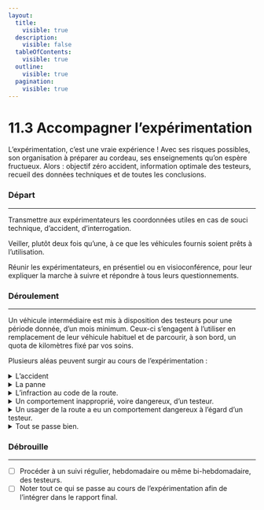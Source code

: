```yaml
---
layout:
  title:
    visible: true
  description:
    visible: false
  tableOfContents:
    visible: true
  outline:
    visible: true
  pagination:
    visible: true
---
```


# 11.3 Accompagner l’expérimentation

L’expérimentation, c’est une vraie expérience ! Avec ses risques possibles, son organisation à préparer au cordeau, ses enseignements qu’on espère fructueux. Alors : objectif zéro accident, information optimale des testeurs, recueil des données techniques et de toutes les conclusions.

### Départ

***

Transmettre aux expérimentateurs les coordonnées utiles en cas de souci technique, d’accident, d’interrogation.

Veiller, plutôt deux fois qu’une, à ce que les véhicules fournis soient prêts à l’utilisation.

Réunir les expérimentateurs, en présentiel ou en visioconférence, pour leur expliquer la marche à suivre et répondre à tous leurs questionnements.

### Déroulement

***

Un véhicule intermédiaire est mis à disposition des testeurs pour une période donnée, d’un mois minimum. Ceux-ci s’engagent à l’utiliser en remplacement de leur véhicule habituel et de parcourir, à son bord, un quota de kilomètres fixé par vos soins.

Plusieurs aléas peuvent surgir au cours de l’expérimentation :&#x20;

<details>

<summary>L’accident</summary>

Même en faisant tout pour éviter cette éventualité, le risque zéro n’existe pas. Les testeurs doivent savoir quelle réaction adopter dans cette circonstance : qui contacter, quel numéro composer, comment remplir un constat, quel est le mode opératoire en cas de choc corporel.&#x20;

</details>

<details>

<summary>La panne</summary>

Une solution de remplacement est-elle prévue ? Qui la gère ? Le testeur peut-il intervenir directement sur le véhicule et, si oui, sur quels éléments ? Prévoyez d’insérer, parmi les papiers du véhicule, une fiche pratique à lire attentivement en cas de panne.

</details>

<details>

<summary>L’infraction au code de la route.</summary>

Votre testeur est l’heureux destinataire d’un procès-verbal. Il en est naturellement responsable, doit régler l’amende et supporter la perte de points, voire plus selon le degré de son infraction. Plusieurs possibilités s’offrent à vous : scanner le PV et l’encadrer (s’il s’agit du premier de l’expérimentation), exclure le testeur, vous contenter d’un rappel des règles ou l’envoyer en formation sécurité routière.

</details>

<details>

<summary>Un comportement inapproprié, voire dangereux, d’un testeur.</summary>

En premier lieu, il est primordial de soutenir les testeurs car de nombreuses personnes, méconnaissant le code de la route et les usages de sécurité, ont tendance à critiquer des actions pourtant conformes aux règles et à la prudence requise. Aussi, communiquer sur l’expérimentation auprès du grand public est extrêmement important. De tels malentendus mis à part, il est bien entendu nécessaire de rappeler au testeur les règles de bonne conduite. En option : lui proposer une formation à la communication non violente !

</details>

<details>

<summary>Un usager de la route a eu un comportement dangereux à l’égard d’un testeur. </summary>

L’incident doit être documenté le plus précisément possible (date et heure, lieu, circonstances exactes…) et les suites à donner doivent être concertées entre le testeur et l’équipe projet : une campagne de communication ciblée, des conseils pratiques pour la mise en sécurité des testeurs, une opération d’information par les forces de l’ordre… Quel que soit l’aléa survenu, récupérez toutes les informations avec précision (témoignages, photos…). Le groupe de pilotage de l’expérimentation doit disposer d’éléments fiables pour permettre à l’équipe projet de réagir de la manière la plus adéquate et pour documenter le rapport d’expérimentation.&#x20;

</details>

<details>

<summary>Tout se passe bien.</summary>

Comme sur des roulettes ! A tel point que l’expérimentateur explose le compteur kilométrique. C’est le moment ou jamais de lui confier un véhicule différent pour une nouvelle période-test. N’oubliez pas de recueillir son retour d’expérience pour communiquer ! Les véhicules intermédiaires, ce sont les testeurs qui en parleront le mieux : réel ou numérique, le bouche à oreille est un outil efficace pour convaincre les habitants que la voiture peut être remplacée par une solution de mobilité plus vertueuse… et plus originale !

</details>

### Débrouille

***

* [ ] Procéder à un suivi régulier, hebdomadaire ou même bi-hebdomadaire, des testeurs.
* [ ] Noter tout ce qui se passe au cours de l’expérimentation afin de l’intégrer dans le rapport final.&#x20;
